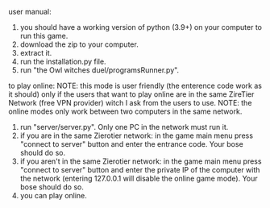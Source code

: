 user manual:
1. you should have a working version of python (3.9+) on your computer to run this game.
2. download the zip to your computer.
3. extract it.
4. run the installation.py file.
5. run "the Owl witches duel/programsRunner.py".

to play online:
NOTE: this mode is user friendly (the enterence code work as it should) only if the users that want to play online are in the same ZireTier Network (free VPN provider)  witch I ask from the users to use.
NOTE: the online modes only work between two computers in the same network.
1. run "server/server.py". Only one PC in the network must run it.
2. if you are in the same Zierotier network: in the game main menu press "connect to server" button and enter the entrance code. Your bose should do so.
3. if you aren't in the same Zierotier network: in the game main menu press "connect to server" button and enter the private IP of the computer with the network (entering 127.0.0.1 will disable the online game mode). Your bose should do so.
4. you can play online.
